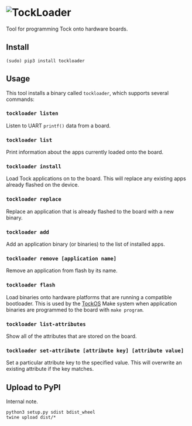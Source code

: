 # ![TockLoader](www.tockos.org/assets/img/tockloader.svg "Tockloader Logo")

Tool for programming Tock onto hardware boards.

Install
-------

```
(sudo) pip3 install tockloader
```

Usage
-----

This tool installs a binary called `tockloader`, which supports several commands:

### `tockloader listen`

Listen to UART `printf()` data from a board.

### `tockloader list`

Print information about the apps currently loaded onto the board.

### `tockloader install`

Load Tock applications on to the board. This will replace any existing apps
already flashed on the device.

### `tockloader replace`

Replace an application that is already flashed to the board with a new
binary.

### `tockloader add`

Add an application binary (or binaries) to the list of installed apps.

### `tockloader remove [application name]`

Remove an application from flash by its name.

### `tockloader flash`

Load binaries onto hardware platforms that are running a compatible bootloader.
This is used by the [TockOS](https://github.com/helena-project/tock) Make system
when application binaries are programmed to the board with `make program`.

### `tockloader list-attributes`

Show all of the attributes that are stored on the board.

### `tockloader set-attribute [attribute key] [attribute value]`

Set a particular attribute key to the specified value. This will overwrite
an existing attribute if the key matches.


Upload to PyPI
--------------

Internal note.

    python3 setup.py sdist bdist_wheel
    twine upload dist/*
